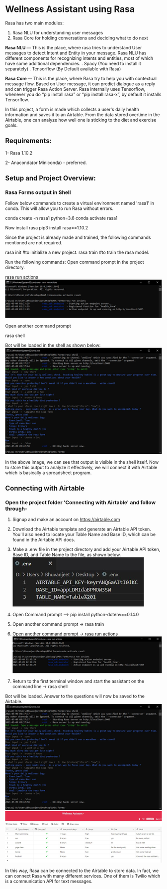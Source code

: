 # Wellness Assistant using Rasa

Rasa has two main modules:
1. Rasa NLU for understanding user messages
2. Rasa Core for holding conversations and deciding what to do next

**Rasa NLU —** This is the place, where rasa tries to understand User messages to detect Intent and Entity in your message. Rasa NLU has different components for recognizing intents and entities, most of which have some additional dependencies.
. Spacy (You need to install it separately)
. Tensorflow (By Default available with Rasa)

**Rasa Core —** This is the place, where Rasa try to help you with contextual message flow. Based on User message, it can predict dialogue as a reply and can trigger Rasa Action Server.
Rasa internally uses Tensorflow, whenever you do “pip install rasa” or “pip install rasa-x”, by default it installs Tensorflow.

In this project, a form is made which collects a user's daily health information and saves it to an Airtable. From the data stored overtime in the Airtable, one can analyze how well one is sticking to the diet and exercise goals.

## Requirements:

1- Rasa 1.10.2

2- Anaconda(or Miniconda) - preferred.


## Setup and Project Overview:
### Rasa Forms output in Shell
Follow below commands to create a virtual environment named 'rasa1' in conda. This will allow you to run Rasa without errors.

conda create -n rasa1 python=3.6
conda activate rasa1

Now install rasa
pip3 install rasa==1.10.2

Since the project is already made and trained, the following commands mentioned are not required.

rasa init      #to initialize a new project.
rasa train     #to train the rasa model.

Run the following commands:
Open command prompt in the project directory.

rasa run actions
![](images/actionserver.jpg)

Open another command prompt

rasa shell

Bot will be loaded in the shell as shown below:
![](images/rasashell.jpg)

In the above image, we can see that output is visible in the shell itself.
Now to store this output to analyze it effectively, we will connect it with Airtable which is basically a spreadsheet program.

## Connecting with Airtable
### Open the project folder 'Connecting with Airtable' and follow through-

1. Signup and make an account on https://airtable.com

2. Download the Airtable template and generate an Airtable API token. You'll also need to locate your Table Name and Base ID, which can be found in the Airtable API docs.

3. Make a .env file in the project directory and add your Airtable API token, Base ID, and Table Name to the file, as shown below.
![](images/env.jpg)

4. Open Command prompt –> pip install python-dotenv==0.14.0

5. Open another command prompt -> rasa train

6. Open another command prompt -> rasa run actions
![](images/actionserver.jpg)

7. Return to the first terminal window and start the assistant on the command line -> rasa shell

Bot will be loaded. Answer to the questions will now be saved to the Airtable.
![](images/rasashell.jpg)
![](images/airt.jpg)


In this way, Rasa can be connected to the Airtable to store data. In fact, we can connect Rasa with many different services. One of them is Twilio which is a communication API for text messages.